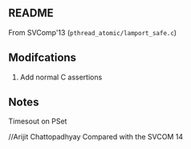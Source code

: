 ## README
From SVComp'13 (`pthread_atomic/lamport_safe.c`)

## Modifcations
1. Add normal C assertions

## Notes
Timesout on PSet

//Arijit Chattopadhyay
Compared with the SVCOM 14
